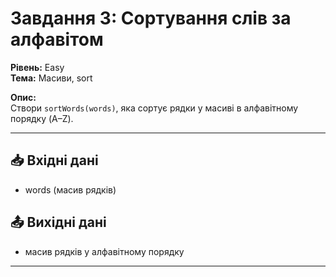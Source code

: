 # Завдання 3: Сортування слів за алфавітом  
**Рівень:** Easy  
**Тема:** Масиви, sort  

**Опис:**  
Створи `sortWords(words)`, яка сортує рядки у масиві в алфавітному порядку (A–Z).  

---
## 📥 Вхідні дані
- words (масив рядків)

## 📤 Вихідні дані
- масив рядків у алфавітному порядку  

---